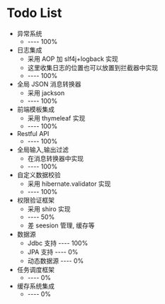 Todo List
=========
* 异常系统
    * ---- 100%
* 日志集成
    * 采用 AOP 加 slf4j+logback 实现
    * 这里收集日志的位置也可以放置到拦截器中实现
    * ---- 100%
* 全局 JSON 消息转换器
    * 采用 jackson
    * ---- 100%
* 前端模板集成
    * 采用 thymeleaf 实现
    * ---- 100%
* Restful API
    * ---- 100%
* 全局输入,输出过滤
    * 在消息转换器中实现
    * ---- 100%
* 自定义数据校验
    * 采用 hibernate.validator 实现
    * ---- 100%
* 权限验证框架
    * 采用 shiro 实现
    * ---- 50%
    * 差 seesion 管理, 缓存等
* 数据源
    * Jdbc 支持 ---- 100%
    * JPA 支持  ---- 0%
    * 动态数据源 ---- 0%
* 任务调度框架
    * ---- 0%
* 缓存系统集成
    * ---- 0%

